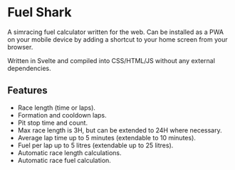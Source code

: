 # Fuel Shark
A simracing fuel calculator written for the web. Can be installed as a PWA on your mobile device by adding a shortcut to your home screen from your browser.

Written in Svelte and compiled into CSS/HTML/JS without any external dependencies.

## Features
- Race length (time or laps).
- Formation and cooldown laps.
- Pit stop time and count.
- Max race length is 3H, but can be extended to 24H where necessary.
- Average lap time up to 5 minutes (extendable to 10 minutes).
- Fuel per lap up to 5 litres (extendable up to 25 litres).
- Automatic race length calculations.
- Automatic race fuel calculation.